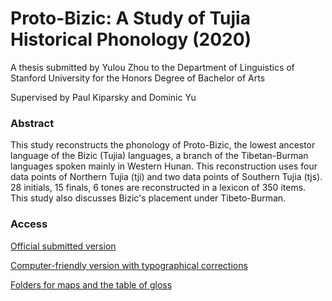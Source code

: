 # Proto-Bizic: A Study of Tujia Historical Phonology (2020)
A thesis submitted by Yulou Zhou to the Department of Linguistics of Stanford University for the Honors Degree of Bachelor of Arts

Supervised by Paul Kiparsky and Dominic Yu

### Abstract
This study reconstructs the phonology of Proto-Bizic, the lowest ancestor language of the Bizic (Tujia) languages, a branch of the Tibetan-Burman languages spoken mainly in Western Hunan. This reconstruction uses four data points of Northern Tujia (tji) and two data points of Southern Tujia (tjs). 28 initials, 15 finals, 6 tones are reconstructed in a lexicon of 350 items. This study also discusses Bizic's placement under Tibeto-Burman.

### Access
[Official submitted version](https://drive.google.com/file/d/1zjB6Hq_PHqqsid3Mw3guLfXJKDykEYom/view?usp=sharing)

[Computer-friendly version with typographical corrections](https://drive.google.com/file/d/1KzWEWXuY4CoZ7iVeOYcukKF42nv7HM4x/view?usp=sharing)

[Folders for maps and the table of gloss](https://drive.google.com/drive/u/0/folders/1XSzB1leCy34pw92nJ_a_NJ2HO9ZHoFE3)
